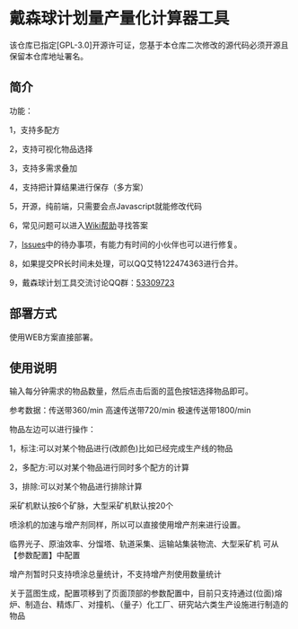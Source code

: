 # 戴森球计划量产量化计算器工具

该仓库已指定[GPL-3.0]开源许可证，您基于本仓库二次修改的源代码必须开源且保留本仓库地址署名。

## 简介

功能：

1，支持多配方

2，支持可视化物品选择

3，支持多需求叠加

4，支持把计算结果进行保存（多方案）

5，开源，纯前端，只需要会点Javascript就能修改代码

6，常见问题可以进入<a href="https://github.com/122474363/DSQ/wiki">Wiki帮助</a>寻找答案

7，<a href="https://github.com/122474363/DSQ/issues">Issues</a>中的待办事项，有能力有时间的小伙伴也可以进行修复。

8，如果提交PR长时间未处理，可以QQ艾特122474363进行合并。

9，戴森球计划工具交流讨论QQ群：<a href="http://qm.qq.com/cgi-bin/qm/qr?_wv=1027&k=UzzPv3ic7Fk9EDCyHo_4gkWQLR3WEA9Y&authKey=ysjOY0JQOSpT2ZCLkttSzI73sXyzu%2FXEqJXMmY2O645LpO6GOD5lRBrjdalqpO5k&noverify=0&group_code=53309723" target="_blank">53309723</a>

## 部署方式

使用WEB方案直接部署。

## 使用说明

输入每分钟需求的物品数量，然后点击后面的蓝色按钮选择物品即可。

参考数据：传送带360/min 高速传送带720/min 极速传送带1800/min

物品左边可以进行操作：

1，标注:可以对某个物品进行(改颜色)比如已经完成生产线的物品

2，多配方:可以对某个物品进行同时多个配方的计算

3，排除:可以对某个物品进行排除计算

采矿机默认按6个矿脉，大型采矿机默认按20个

喷涂机的加速与增产剂同样，所以可以直接使用增产剂来进行设置。

临界光子、原油效率、分馏塔、轨道采集、运输站集装物流、大型采矿机 可从【参数配置】中配置

增产剂暂时只支持喷涂总量统计，不支持增产剂使用数量统计

关于蓝图生成，配置项移到了页面顶部的参数配置中，目前只支持通过(位面)熔炉、制造台、精炼厂、对撞机、（量子）化工厂、研究站六类生产设施进行制造的物品
